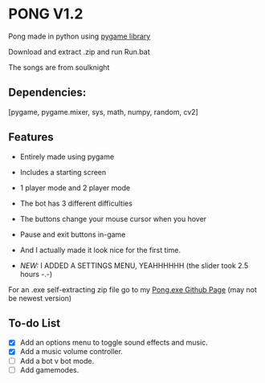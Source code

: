 # PONG V1.2
Pong made in python using [pygame library](https://www.pygame.org/)

Download and extract .zip and run Run.bat

The songs are from soulknight

## Dependencies:

[pygame, pygame.mixer, sys, math, numpy, random, cv2]

## Features

- Entirely made using pygame

- Includes a starting screen

- 1 player mode and 2 player mode

- The bot has 3 different difficulties

- The buttons change your mouse cursor when you hover

- Pause and exit buttons in-game

- And I actually made it look nice for the first time.

- *NEW:* I ADDED A SETTINGS MENU, YEAHHHHHH (the slider took 2.5 hours -.-)

For an .exe self-extracting zip file go to my [Pong.exe Github Page](https://github.com/Kai-Guan/PONG-exe) (may not be newest version)

## To-do List
- [x] Add an options menu to toggle sound effects and music.
- [x] Add a music volume controller.
- [ ] Add a bot v bot mode.
- [ ] Add gamemodes.
